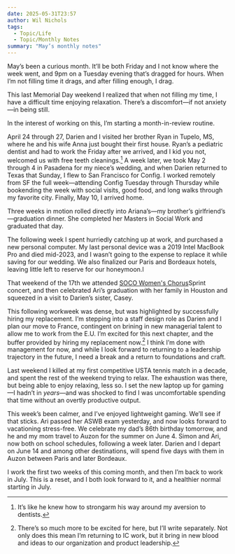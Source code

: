 ```yaml
---
date: 2025-05-31T23:57
author: Wil Nichols
tags:
  - Topic/Life
  - Topic/Monthly Notes
summary: "May’s monthly notes"
---
```


May’s been a curious month. It’ll be both Friday and I not know where the week went, and 9pm on a Tuesday evening that’s dragged for hours. When I’m not filling time it drags, and after filling enough, I drag. 

This last Memorial Day weekend I realized that when not filling my time, I have a difficult time enjoying relaxation. There’s a discomfort—if not anxiety—in being still. 

In the interest of working on this, I’m starting a month-in-review routine. 

April 24 through 27, Darien and I visited her brother Ryan in Tupelo, MS, where he and his wife Anna just bought their first house. Ryan’s a pediatric dentist and had to work the Friday after we arrived, and I kid you not, welcomed us with free teeth cleanings.[^1] A week later, we took May 2 through 4 in Pasadena for my niece’s wedding, and when Darien returned to Texas that Sunday, I flew to San Francisco for Config. I worked remotely from SF the full week—attending Config Tuesday through Thursday while bookending the week with social visits, good food, and long walks through my favorite city. Finally, May 10, I arrived home. 

Three weeks in motion rolled directly into Ariana’s—my brother’s girlfriend’s—graduation dinner. She completed her Masters in Social Work and graduated that day. 

The following week I spent hurriedly catching up at work, and purchased a new personal computer. My last personal device was a 2019 Intel MacBook Pro and died mid-2023, and I wasn’t going to the expense to replace it while saving for our wedding. We also finalized our Paris and Bordeaux hotels, leaving little left to reserve for our honeymoon.l

That weekend of the 17th we attended [SOCO Women's Chorus](https://www.socowomenschorus.org/)Sprint concert, and then celebrated Ari’s graduation with her family in Houston and squeezed in a visit to Darien’s sister, Casey. 

This following workweek was dense, but was highlighted by successfully hiring my replacement. I’m stepping into a staff design role as Darien and I plan our move to France, contingent on brining in new managerial talent to allow me to work from the E.U. I’m excited for this next chapter, and the buffer provided by hiring my replacement now.[^2] I think I’m done with management for now, and while I look forward to returning to a leadership trajectory in the future, I need a break and a return to foundations and craft.

Last weekend I killed at my first competitive USTA tennis match in a decade, and spent the rest of the weekend trying to relax. The exhaustion was there, but being able to enjoy relaxing, less so. I set the new laptop up for gaming—I hadn’t in _years_—and was shocked to find I was uncomfortable spending that time without an overtly productive output. 

This week’s been calmer, and I’ve enjoyed lightweight gaming. We’ll see if that sticks. Ari passed her ASWB exam yesterday, and now looks forward to vacationing stress-free. We celebrate my dad’s 86th birthday tomorrow, and he and my mom travel to Auzon for the summer on June 4. Simon and Ari, now both on school schedules, following a week later. Darien and I depart on June 14 and among other destinations, will spend five days with them in Auzon between Paris and later Bordeaux. 

I work the first two weeks of this coming month, and then I’m back to work in July. This is a reset, and I both look forward to it, and a healthier normal starting in July.

[^1]: It’s like he knew how to strongarm his way around my aversion to dentists.
[^2]: There’s so much more to be excited for here, but I’ll write separately. Not only does this mean I’m returning to IC work, but it bring in new blood and ideas to our organization and product leadership. 